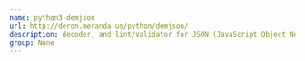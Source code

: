 ```yaml
---
name: python3-demjson
url: http://deron.meranda.us/python/demjson/
description: decoder, and lint/validator for JSON (JavaScript Object Notation) compliant with RFC 4627. URL : http://deron.meranda.us/python/demjson/ Groups : None
group: None
---
```

